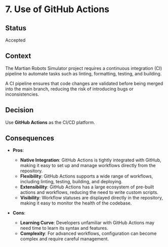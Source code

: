 # 7. Use of GitHub Actions

## Status

Accepted

## Context

The Martian Robots Simulator project requires a continuous integration (CI) pipeline to automate tasks such as linting, formatting, testing, and building.

A CI pipeline ensures that code changes are validated before being merged into the main branch, reducing the risk of introducing bugs or inconsistencies.

## Decision

Use **GitHub Actions** as the CI/CD platform.

## Consequences

- **Pros**:

  - **Native Integration**: GitHub Actions is tightly integrated with GitHub, making it easy to set up and manage workflows directly from the repository.
  - **Flexibility**: GitHub Actions supports a wide range of workflows, including linting, testing, building, and deploying.
  - **Extensibility**: GitHub Actions has a large ecosystem of pre-built actions and workflows, reducing the need to write custom scripts.
  - **Visibility**: Workflow statuses are displayed directly in the repository, making it easy to monitor the health of the codebase.

- **Cons**:

  - **Learning Curve**: Developers unfamiliar with GitHub Actions may need time to learn its syntax and features.
  - **Complexity**: For advanced workflows, configuration can become complex and require careful management.

